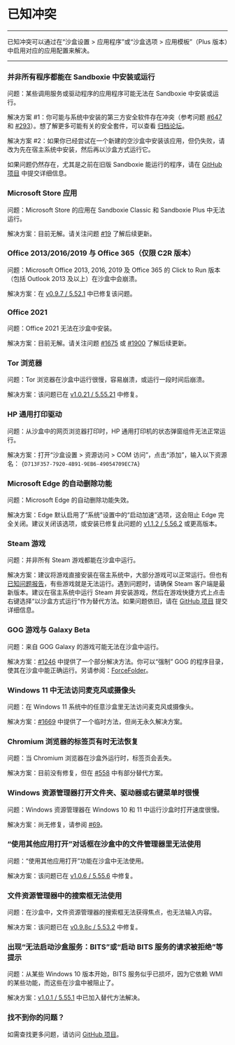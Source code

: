 # 已知冲突

* * *
已知冲突可以通过在“沙盒设置 > 应用程序”或“沙盒选项 > 应用模板”（Plus 版本）中启用对应的应用配置来解决。
* * *

### 并非所有程序都能在 Sandboxie 中安装或运行

问题：某些调用服务或驱动程序的应用程序可能无法在 Sandboxie 中安装或运行。

解决方案 #1：你可能与系统中安装的第三方安全软件存在冲突（参考问题 [#647](https://github.com/sandboxie-plus/Sandboxie/issues/647) 和 [#293](https://github.com/sandboxie-plus/Sandboxie/issues/293)）。想了解更多可能有关的安全套件，可以查看 [归档论坛](https://sandboxie-website-archive.github.io/www.sandboxie.com/old-forums/viewtopica726a726.html?f=11&t=21539)。

解决方案 #2：如果你已经尝试在一个新建的空沙盒中安装该应用，但仍失败，请改为先在宿主系统中安装，然后再以沙盒方式运行它。

如果问题仍然存在，尤其是之前在旧版 Sandboxie 能运行的程序，请在 [GitHub 项目](https://github.com/sandboxie-plus/Sandboxie/issues) 中提交详细信息。

### Microsoft Store 应用

问题：Microsoft Store 的应用在 Sandboxie Classic 和 Sandboxie Plus 中无法运行。

解决方案：目前无解。请关注问题 [#19](https://github.com/sandboxie-plus/Sandboxie/issues/19) 了解后续更新。

### Office 2013/2016/2019 与 Office 365（仅限 C2R 版本）

问题：Microsoft Office 2013, 2016, 2019 及 Office 365 的 Click to Run 版本（包括 Outlook 2013 及以上）在沙盒中会崩溃。

解决方案：在 [v0.9.7 / 5.52.1](https://github.com/sandboxie-plus/Sandboxie/releases/tag/0.9.7) 中已修复该问题。

### Office 2021

问题：Office 2021 无法在沙盒中安装。

解决方案：目前无解。请关注问题 [#1675](https://github.com/sandboxie-plus/Sandboxie/issues/1675) 或 [#1900](https://github.com/sandboxie-plus/Sandboxie/issues/1900) 了解后续更新。

### Tor 浏览器

问题：Tor 浏览器在沙盒中运行很慢，容易崩溃，或运行一段时间后崩溃。

解决方案：该问题已在 [v1.0.21 / 5.55.21](https://github.com/sandboxie-plus/Sandboxie/releases/tag/1.0.21) 中修复。

### HP 通用打印驱动

问题：从沙盒中的网页浏览器打印时，HP 通用打印机的状态弹窗组件无法正常运行。

解决方案：打开“沙盒设置 > 资源访问 > COM 访问”，点击“添加”，输入以下资源名：
`{D713F357-7920-4B91-9EB6-49054709EC7A}`

### Microsoft Edge 的自动删除功能

问题：Microsoft Edge 的自动删除功能失效。

解决方案：Edge 默认启用了“系统”设置中的“启动加速”选项，这会阻止 Edge 完全关闭。建议关闭该选项，或安装已修复此问题的 [v1.1.2 / 5.56.2](https://github.com/sandboxie-plus/Sandboxie/releases/tag/v1.1.2) 或更高版本。

### Steam 游戏

问题：并非所有 Steam 游戏都能在沙盒中运行。

解决方案：建议将游戏直接安装在宿主系统中，大部分游戏可以正常运行。但也有[已知问题报告](https://github.com/sandboxie-plus/Sandboxie/labels/game%20issue)，有些游戏就是无法运行。遇到问题时，请确保 Steam 客户端是最新版本。建议在宿主系统中运行 Steam 并安装游戏，然后在游戏快捷方式上点击右键选择“以沙盒方式运行”作为替代方法。如果问题依旧，请在 [GitHub 项目](https://github.com/sandboxie-plus/Sandboxie/issues) 提交详细信息。

### GOG 游戏与 Galaxy Beta

问题：来自 GOG Galaxy 的游戏可能无法在沙盒中运行。

解决方案：[#1246](https://github.com/sandboxie-plus/Sandboxie/issues/1246) 中提供了一个部分解决方法。你可以“强制” GOG 的程序目录，使其在沙盒中能正确运行。另请参阅：[ForceFolder](ForceFolder.md)。

### Windows 11 中无法访问麦克风或摄像头

问题：在 Windows 11 系统中的任意沙盒里无法访问麦克风或摄像头。

解决方案：[#1669](https://github.com/sandboxie-plus/Sandboxie/issues/1669) 中提供了一个临时方法，但尚无永久解决方案。

### Chromium 浏览器的标签页有时无法恢复

问题：当 Chromium 浏览器在沙盒外运行时，标签页会丢失。

解决方案：目前没有修复，但在 [#558](https://github.com/sandboxie-plus/Sandboxie/issues/558) 中有部分替代方案。

### Windows 资源管理器打开文件夹、驱动器或右键菜单时很慢

问题：Windows 资源管理器在 Windows 10 和 11 中运行沙盒时打开速度很慢。

解决方案：尚无修复，请参阅 [#69](https://github.com/sandboxie-plus/Sandboxie/issues/69)。

### “使用其他应用打开”对话框在沙盒中的文件管理器里无法使用

问题：“使用其他应用打开”功能在沙盒中无法使用。

解决方案：该问题已在 [v1.0.6 / 5.55.6](https://github.com/sandboxie-plus/Sandboxie/releases/tag/1.0.6) 中修复。

### 文件资源管理器中的搜索框无法使用

问题：在沙盒中，文件资源管理器的搜索框无法获得焦点，也无法输入内容。

解决方案：该问题已在 [v0.9.8c / 5.53.2](https://github.com/sandboxie-plus/Sandboxie/releases/tag/0.9.8c) 中修复。

### 出现“无法启动沙盒服务：BITS”或“启动 BITS 服务的请求被拒绝”等提示

问题：从某些 Windows 10 版本开始，BITS 服务似乎已损坏，因为它依赖 WMI 的某些功能，而这些在沙盒中被阻止了。

解决方案：[v1.0.1 / 5.55.1](https://github.com/sandboxie-plus/Sandboxie/releases/tag/1.0.1) 中已加入替代方法解决。

### 找不到你的问题？

如需查找更多问题，请访问 [GitHub 项目](https://github.com/sandboxie-plus/Sandboxie)。
